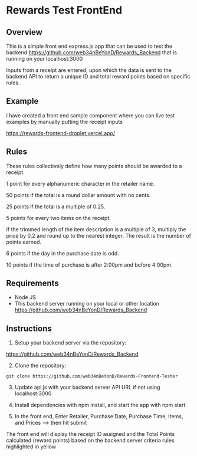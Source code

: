 # Rewards Test FrontEnd

## Overview

This is a simple front end express.js app that can be used to test the backend https://github.com/web34nBeYonD/Rewards_Backend that is running on your localhost:3000

Inputs from a receipt are entered, upon which the data is sent to the backend API to return a unique ID and total reward points based on specific rules.

## Example

I have created a front end sample component where you can live test examples by manually putting the receipt inputs

https://rewards-frontend-droplet.vercel.app/

## Rules

These rules collectively define how many points should be awarded to a receipt.

1 point for every alphanumeric character in the retailer name.

50 points if the total is a round dollar amount with no cents.

25 points if the total is a multiple of 0.25.

5 points for every two items on the receipt.

If the trimmed length of the item description is a multiple of 3, multiply the price by 0.2 and round up to the nearest integer. The result is the number of points earned.

6 points if the day in the purchase date is odd.

10 points if the time of purchase is after 2:00pm and before 4:00pm.

## Requirements

- Node JS
- This backend server running on your local or other location https://github.com/web34nBeYonD/Rewards_Backend

## Instructions

1. Setup your backend server via the repository:

https://github.com/web34nBeYonD/Rewards_Backend

2. Clone the repository:

```
git clone https://github.com/web34nBeYonD/Rewards-Frontend-Tester
```

3. Update api.js with your backend server API URL if not using localhost:3000

4. Install dependencies with npm install, and start the app with npm start

5. In the front end, Enter Retailer, Purchase Date, Purchase Time, Items, and Prices --> then hit submit

The front end will display the receipt ID assigned and the Total Points calculated (reward points) based on the backend server criteria rules highlighted in yellow
